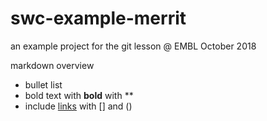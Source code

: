 # swc-example-merrit
an example project for the git lesson @ EMBL
October 2018

markdown overview

- bullet list
- bold text with **bold** with **
- include  [links](https://embl.de) with [] and ()
